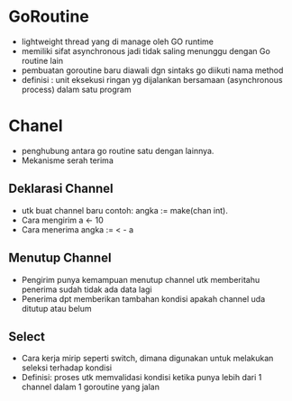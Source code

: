 # GoRoutine
- lightweight thread yang di manage oleh GO runtime
- memiliki sifat asynchronous jadi tidak saling menunggu dengan Go routine lain
- pembuatan goroutine baru diawali dgn sintaks go diikuti nama method
- definisi : unit eksekusi ringan yg dijalankan bersamaan (asynchronous process) dalam satu program

# Chanel
- penghubung antara go routine satu dengan lainnya. 
- Mekanisme serah terima 

## Deklarasi Channel
- utk buat channel baru contoh: angka := make(chan int).
- Cara mengirim a <- 10
- Cara menerima angka := < - a
## Menutup Channel
- Pengirim punya kemampuan menutup channel utk memberitahu penerima sudah tidak ada data lagi
- Penerima dpt memberikan tambahan kondisi apakah channel uda ditutup atau belum

## Select
- Cara kerja mirip seperti switch, dimana digunakan untuk melakukan seleksi terhadap kondisi
- Definisi: proses utk memvalidasi kondisi ketika punya lebih dari 1 channel dalam 1 goroutine yang jalan